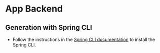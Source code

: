 # App Backend

## Generation with Spring CLI

- Follow the instructions in the [Spring CLI documentation](https://docs.spring.io/spring-boot/docs/current/reference/html/cli.html#cli.using-the-cli.initialize-new-project) to install the Spring CLI.
